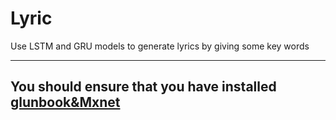 # Lyric
Use LSTM and GRU models to generate lyrics by giving some key words


---
 You should ensure that you have installed [glunbook&Mxnet](http://zh.gluon.ai/chapter_prerequisite/install.html)  
---
